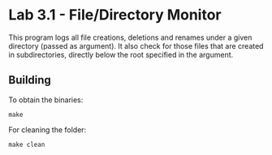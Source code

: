 Lab 3.1 - File/Directory Monitor
================================
This program logs all file creations, deletions and renames under a given directory (passed as argument). It also check for those files that are created in subdirectories, directly below the root specified in the argument.

Building
--------
To obtain the binaries:
```
make
```
For cleaning the folder:
```
make clean
```


